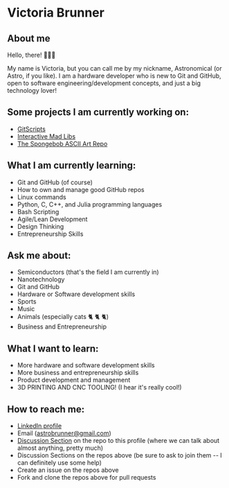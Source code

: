 # Victoria Brunner

## About me
Hello, there! 👋👋👋

My name is Victoria, but you can call me by my nickname, Astronomical (or Astro, if you like).  I am a hardware developer who is new to Git and GitHub, open to software engineering/development concepts, and just a big technology lover!

## Some projects I am currently working on:
- [GitScripts](https://github.com/astronomical3/GitScripts)
- [Interactive Mad Libs](https://github.com/astronomical3/interactive-mad-libs)
- [The Spongebob ASCII Art Repo](https://github.com/astronomical3/spongebob-ascii-art)

## What I am currently learning:
- Git and GitHub (of course)
- How to own and manage good GitHub repos
- Linux commands
- Python, C, C++, and Julia programming languages
- Bash Scripting
- Agile/Lean Development
- Design Thinking
- Entrepreneurship Skills

## Ask me about:
- Semiconductors (that's the field I am currently in)
- Nanotechnology 
- Git and GitHub 
- Hardware or Software development skills
- Sports
- Music
- Animals (especially cats 🐈 🐈 🐈)
- Business and Entrepreneurship

## What I want to learn:
- More hardware and software development skills
- More business and entrepreneurship skills
- Product development and management
- 3D PRINTING AND CNC TOOLING!  (I hear it's really cool!)

## How to reach me:
- [LinkedIn profile](https://www.linkedin.com/in/victoriabrunner/)
- Email (astrobrunner@gmail.com)
- [Discussion Section](https://github.com/astronomical3/astronomical3/discussions) on the repo to this profile (where we can talk about almost anything, pretty much)
- Discussion Sections on the repos above (be sure to ask to join them -- I can definitely use some help)
- Create an issue on the repos above
- Fork and clone the repos above for pull requests

<!--
**astronomical3/astronomical3** is a ✨ _special_ ✨ repository because its `README.md` (this file) appears on your GitHub profile.

Here are some ideas to get you started:

- 🔭 I’m currently working on ...
- 🌱 I’m currently learning ...
- 👯 I’m looking to collaborate on ...
- 🤔 I’m looking for help with ...
- 💬 Ask me about ...
- 📫 How to reach me: ...
- 😄 Pronouns: ...
- ⚡ Fun fact: ...
-->
